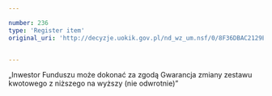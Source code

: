 ```yaml
---

number: 236
type: 'Register item'
original_uri: 'http://decyzje.uokik.gov.pl/nd_wz_um.nsf/0/8F36DBAC2129EFEBC12572DD00329498?OpenDocument'


---
```


„Inwestor Funduszu może dokonać za zgodą Gwarancja zmiany zestawu kwotowego z niższego na wyższy (nie odwrotnie)”
